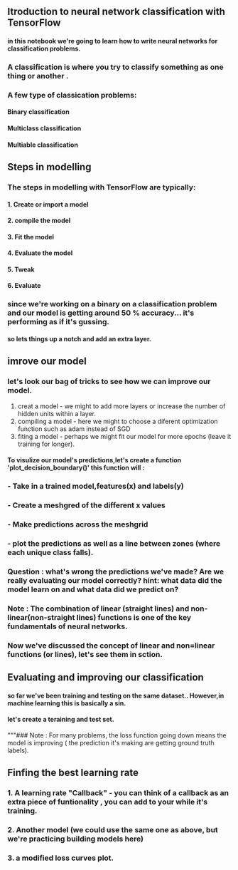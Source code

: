 ## Itroduction to neural network classification with TensorFlow

#### in this notebook we're going to learn how to write neural networks for classification problems.

### A classification is where you try to classify something as one thing or another .

### A few type of classication problems:    

#### Binary classification 
#### Multiclass classification
#### Multiable classification 

## Steps in modelling  

### The steps in modelling with TensorFlow are typically:   

#### 1. Create or import a model 
#### 2. compile the model 
#### 3. Fit the model 
#### 4. Evaluate the model 
#### 5. Tweak 
#### 6. Evaluate

### since we're working on a binary on a classification problem and our model is getting around  50 % accuracy... it's performing as if it's gussing.

#### so lets things up a notch and add an extra layer.


## imrove our model

### let's look our bag of tricks to see how we can improve our model. 
 1. creat a model - we might to add more layers or increase the number of hidden units within a layer. 
 2. compiling a model - here we might to choose a diferent optimization function such as adam instead of SGD
 3. fiting a model - perhaps we might fit our model for more epochs (leave it training for longer).
  

#### To visulize our model's predictions,let's create a function 'plot_decision_boundary()' this function will :    
 ### - Take in a trained model,features(x) and labels(y)
 ### - Create a meshgred of the different x values
 ### - Make predictions across the meshgrid 
 ### - plot the predictions as well as a line between zones (where each unique class falls).

### Question : what's wrong the predictions we've made? Are we really evaluating our model correctly? hint: what data did the model learn on and what data did we predict on?

### Note : The combination of linear (straight lines) and non-linear(non-straight lines) functions is one of the key fundamentals of neural networks.

### Now we've discussed the concept of linear and non=linear functions (or lines), let's see them in sction.


 ## Evaluating and improving our classification

 #### so far we've been training and testing on the same dataset.. However,in machine learning this is basically a sin.

 #### let's create a teraining and test set.

"""### Note : For many problems, the loss function going down means the model is improving ( the prediction it's making are getting ground truth labels).
## Finfing the best learning rate 
 ### 1. A learning rate "Callback" - you can think of a callback as an extra piece of funtionality , you can add to your while it's training.
 ### 2. Another model (we could use the same one as above, but we're practicing building models here) 
 ### 3. a modified loss curves plot.


